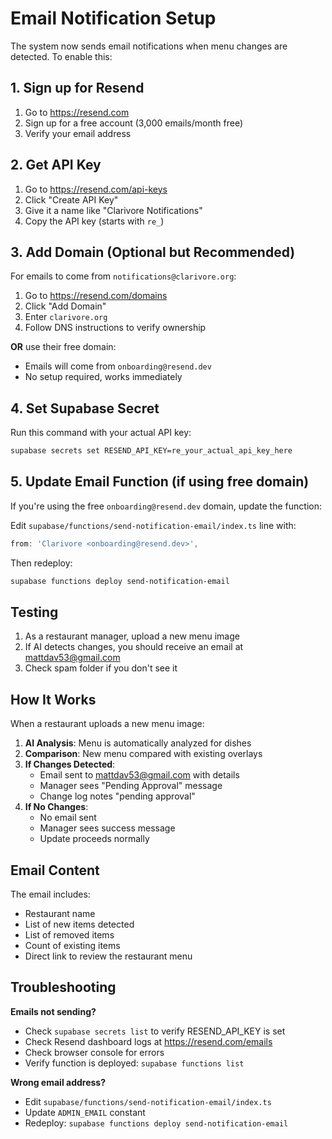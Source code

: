 # Email Notification Setup

The system now sends email notifications when menu changes are detected. To enable this:

## 1. Sign up for Resend

1. Go to https://resend.com
2. Sign up for a free account (3,000 emails/month free)
3. Verify your email address

## 2. Get API Key

1. Go to https://resend.com/api-keys
2. Click "Create API Key"
3. Give it a name like "Clarivore Notifications"
4. Copy the API key (starts with `re_`)

## 3. Add Domain (Optional but Recommended)

For emails to come from `notifications@clarivore.org`:
1. Go to https://resend.com/domains
2. Click "Add Domain"
3. Enter `clarivore.org`
4. Follow DNS instructions to verify ownership

**OR** use their free domain:
- Emails will come from `onboarding@resend.dev`
- No setup required, works immediately

## 4. Set Supabase Secret

Run this command with your actual API key:

```bash
supabase secrets set RESEND_API_KEY=re_your_actual_api_key_here
```

## 5. Update Email Function (if using free domain)

If you're using the free `onboarding@resend.dev` domain, update the function:

Edit `supabase/functions/send-notification-email/index.ts` line with:
```typescript
from: 'Clarivore <onboarding@resend.dev>',
```

Then redeploy:
```bash
supabase functions deploy send-notification-email
```

## Testing

1. As a restaurant manager, upload a new menu image
2. If AI detects changes, you should receive an email at mattdav53@gmail.com
3. Check spam folder if you don't see it

## How It Works

When a restaurant uploads a new menu image:

1. **AI Analysis**: Menu is automatically analyzed for dishes
2. **Comparison**: New menu compared with existing overlays
3. **If Changes Detected**:
   - Email sent to mattdav53@gmail.com with details
   - Manager sees "Pending Approval" message
   - Change log notes "pending approval"
4. **If No Changes**:
   - No email sent
   - Manager sees success message
   - Update proceeds normally

## Email Content

The email includes:
- Restaurant name
- List of new items detected
- List of removed items
- Count of existing items
- Direct link to review the restaurant menu

## Troubleshooting

**Emails not sending?**
- Check `supabase secrets list` to verify RESEND_API_KEY is set
- Check Resend dashboard logs at https://resend.com/emails
- Check browser console for errors
- Verify function is deployed: `supabase functions list`

**Wrong email address?**
- Edit `supabase/functions/send-notification-email/index.ts`
- Update `ADMIN_EMAIL` constant
- Redeploy: `supabase functions deploy send-notification-email`
